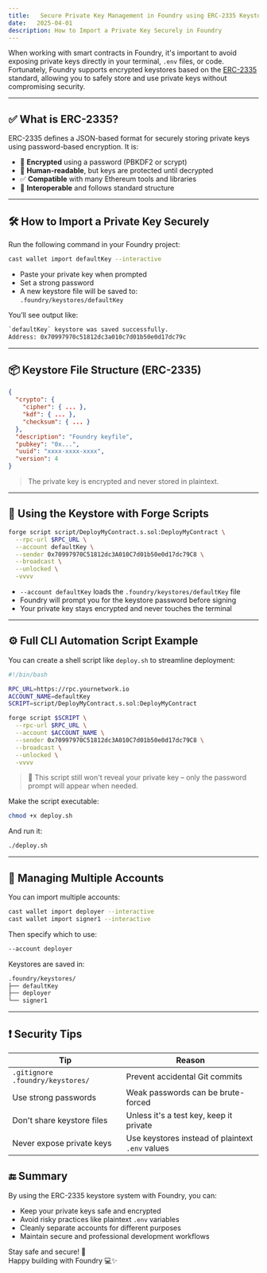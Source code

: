 ```yaml
---
title:   Secure Private Key Management in Foundry using ERC-2335 Keystore
date:   2025-04-01 
description: How to Import a Private Key Securely in Foundry
---
```



When working with smart contracts in Foundry, it's important to avoid exposing private keys directly in your terminal, `.env` files, or code. Fortunately, Foundry supports encrypted keystores based on the [ERC-2335](https://eips.ethereum.org/EIPS/eip-2335) standard, allowing you to safely store and use private keys without compromising security.

---

## ✅ What is ERC-2335?

ERC-2335 defines a JSON-based format for securely storing private keys using password-based encryption. It is:

- 🔐 **Encrypted** using a password (PBKDF2 or scrypt)
- 📁 **Human-readable**, but keys are protected until decrypted
- ✅ **Compatible** with many Ethereum tools and libraries
- 🔄 **Interoperable** and follows standard structure

---

## 🛠 How to Import a Private Key Securely

Run the following command in your Foundry project:

```bash
cast wallet import defaultKey --interactive
```

- Paste your private key when prompted
- Set a strong password
- A new keystore file will be saved to:  
  `.foundry/keystores/defaultKey`

You’ll see output like:

```txt
`defaultKey` keystore was saved successfully.
Address: 0x70997970c51812dc3a010c7d01b50e0d17dc79c
```

---

## 📦 Keystore File Structure (ERC-2335)

```json
{
  "crypto": {
    "cipher": { ... },
    "kdf": { ... },
    "checksum": { ... }
  },
  "description": "Foundry keyfile",
  "pubkey": "0x...",
  "uuid": "xxxx-xxxx-xxxx",
  "version": 4
}
```

> The private key is encrypted and never stored in plaintext.

---

## 🚀 Using the Keystore with Forge Scripts

```bash
forge script script/DeployMyContract.s.sol:DeployMyContract \
  --rpc-url $RPC_URL \
  --account defaultKey \
  --sender 0x70997970C51812dc3A010C7d01b50e0d17dc79C8 \
  --broadcast \
  --unlocked \
  -vvvv
```

- `--account defaultKey` loads the `.foundry/keystores/defaultKey` file
- Foundry will prompt you for the keystore password before signing
- Your private key stays encrypted and never touches the terminal

---

## ⚙️ Full CLI Automation Script Example

You can create a shell script like `deploy.sh` to streamline deployment:

```bash
#!/bin/bash

RPC_URL=https://rpc.yournetwork.io
ACCOUNT_NAME=defaultKey
SCRIPT=script/DeployMyContract.s.sol:DeployMyContract

forge script $SCRIPT \
  --rpc-url $RPC_URL \
  --account $ACCOUNT_NAME \
  --sender 0x70997970C51812dc3A010C7d01b50e0d17dc79C8 \
  --broadcast \
  --unlocked \
  -vvvv
```

> 🔐 This script still won't reveal your private key – only the password prompt will appear when needed.

Make the script executable:

```bash
chmod +x deploy.sh
```

And run it:

```bash
./deploy.sh
```

---

## 👥 Managing Multiple Accounts

You can import multiple accounts:

```bash
cast wallet import deployer --interactive
cast wallet import signer1 --interactive
```

Then specify which to use:

```bash
--account deployer
```

Keystores are saved in:

```bash
.foundry/keystores/
├── defaultKey
├── deployer
└── signer1
```

---

## ❗ Security Tips

| Tip | Reason |
|-----|--------|
| `.gitignore` `.foundry/keystores/` | Prevent accidental Git commits |
| Use strong passwords | Weak passwords can be brute-forced |
| Don't share keystore files | Unless it's a test key, keep it private |
| Never expose private keys | Use keystores instead of plaintext `.env` values |


## 🔚 Summary

By using the ERC-2335 keystore system with Foundry, you can:

- Keep your private keys safe and encrypted
- Avoid risky practices like plaintext `.env` variables
- Cleanly separate accounts for different purposes
- Maintain secure and professional development workflows


Stay safe and secure! 🔐  
Happy building with Foundry 💻✨

